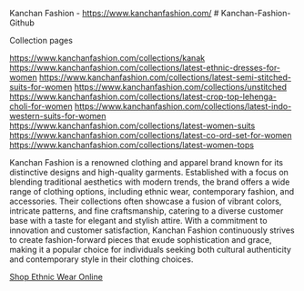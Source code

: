 Kanchan Fashion - https://www.kanchanfashion.com/ # Kanchan-Fashion-Github 

Collection pages

https://www.kanchanfashion.com/collections/kanak
https://www.kanchanfashion.com/collections/latest-ethnic-dresses-for-women
https://www.kanchanfashion.com/collections/latest-semi-stitched-suits-for-women
https://www.kanchanfashion.com/collections/unstitched
https://www.kanchanfashion.com/collections/latest-crop-top-lehenga-choli-for-women
https://www.kanchanfashion.com/collections/latest-indo-western-suits-for-women
https://www.kanchanfashion.com/collections/latest-women-suits
https://www.kanchanfashion.com/collections/latest-co-ord-set-for-women
https://www.kanchanfashion.com/collections/latest-women-tops

Kanchan Fashion is a renowned clothing and apparel brand known for its distinctive designs and high-quality garments. Established with a focus on blending traditional aesthetics with modern trends, the brand offers a wide range of clothing options, including ethnic wear, contemporary fashion, and accessories. Their collections often showcase a fusion of vibrant colors, intricate patterns, and fine craftsmanship, catering to a diverse customer base with a taste for elegant and stylish attire. With a commitment to innovation and customer satisfaction, Kanchan Fashion continuously strives to create fashion-forward pieces that exude sophistication and grace, making it a popular choice for individuals seeking both cultural authenticity and contemporary style in their clothing choices.

<a href="https://www.kanchanfashion.com/">Shop Ethnic Wear Online</a>

